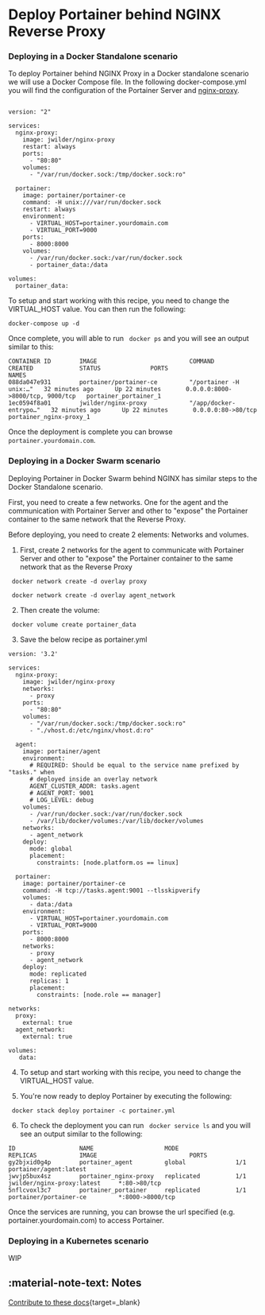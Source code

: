 # Deploy Portainer behind NGINX Reverse Proxy

### Deploying in a Docker Standalone scenario

To deploy Portainer behind NGINX Proxy in a Docker standalone scenario we will use a Docker Compose file. In the following docker-compose.yml you will find the configuration of the Portainer Server and [nginx-proxy](https://hub.docker.com/r/jwilder/nginx-proxy).

<pre><code>
version: "2"

services:
  nginx-proxy:
    image: jwilder/nginx-proxy
    restart: always
    ports:
      - "80:80"
    volumes:
      - "/var/run/docker.sock:/tmp/docker.sock:ro"

  portainer:
    image: portainer/portainer-ce
    command: -H unix:///var/run/docker.sock
    restart: always
    environment:
      - VIRTUAL_HOST=portainer.yourdomain.com
      - VIRTUAL_PORT=9000
    ports:
      - 8000:8000
    volumes:
      - /var/run/docker.sock:/var/run/docker.sock
      - portainer_data:/data

volumes:
  portainer_data:
</code></pre>

To setup and start working with this recipe, you need to change the VIRTUAL_HOST value. You can then run the following:

<pre><code>docker-compose up -d</code></pre>

Once complete, you will able to run <code> docker ps</code> and you will see an output similar to this:

<pre><code>CONTAINER ID        IMAGE                          COMMAND                  CREATED             STATUS              PORTS                              NAMES
088da047e931        portainer/portainer-ce         "/portainer -H unix:…"   32 minutes ago      Up 22 minutes       0.0.0.0:8000->8000/tcp, 9000/tcp   portainer_portainer_1
1ec0594f8a01        jwilder/nginx-proxy            "/app/docker-entrypo…"   32 minutes ago      Up 22 minutes       0.0.0.0:80->80/tcp                 portainer_nginx-proxy_1</code></pre>

Once the deployment is complete you can browse <code>portainer.yourdomain.com</code>.

### Deploying in a Docker Swarm scenario

Deploying Portainer in Docker Swarm behind NGINX has similar steps to the Docker Standalone scenario.

First, you need to create a few networks. One for the agent and the communication with Portainer Server and other to "expose" the Portainer container to the same network that the Reverse Proxy.

Before deploying, you need to create 2 elements: Networks and volumes.

1. First, create 2 networks for the agent to communicate with Portainer Server and other to "expose" the Portainer container to the same network that as the Reverse Proxy

<pre><code> docker network create -d overlay proxy</code></pre>

<pre><code> docker network create -d overlay agent_network</code></pre>

2. Then create the volume:

<pre><code> docker volume create portainer_data</code></pre>

3. Save the below recipe as portainer.yml

<pre><code>version: '3.2'

services:
  nginx-proxy:
    image: jwilder/nginx-proxy
    networks:
      - proxy
    ports:
      - "80:80"
    volumes:
      - "/var/run/docker.sock:/tmp/docker.sock:ro"
      - "./vhost.d:/etc/nginx/vhost.d:ro"

  agent:
    image: portainer/agent
    environment:
      # REQUIRED: Should be equal to the service name prefixed by "tasks." when
      # deployed inside an overlay network
      AGENT_CLUSTER_ADDR: tasks.agent
      # AGENT_PORT: 9001
      # LOG_LEVEL: debug
    volumes:
      - /var/run/docker.sock:/var/run/docker.sock
      - /var/lib/docker/volumes:/var/lib/docker/volumes
    networks:
      - agent_network
    deploy:
      mode: global
      placement:
        constraints: [node.platform.os == linux]

  portainer:
    image: portainer/portainer-ce
    command: -H tcp://tasks.agent:9001 --tlsskipverify
    volumes:
      - data:/data
    environment:
      - VIRTUAL_HOST=portainer.yourdomain.com
      - VIRTUAL_PORT=9000
    ports:
      - 8000:8000
    networks:
      - proxy
      - agent_network
    deploy:
      mode: replicated
      replicas: 1
      placement:
        constraints: [node.role == manager]

networks:
  proxy:
    external: true
  agent_network:
    external: true

volumes:
   data:
</code></pre>

4. To setup and start working with this recipe, you need to change the VIRTUAL_HOST value.

5. You're now ready to deploy Portainer by executing the following:

<pre><code> docker stack deploy portainer -c portainer.yml</code></pre>

6. To check the deployment you can run <code> docker service ls</code> and you will see an output similar to the following:

<pre><code>ID                  NAME                    MODE                REPLICAS            IMAGE                          PORTS
gy2bjxid0g4p        portainer_agent         global              1/1                 portainer/agent:latest
jwvjp5bux4sz        portainer_nginx-proxy   replicated          1/1                 jwilder/nginx-proxy:latest     *:80->80/tcp
5nflcvoxl3c7        portainer_portainer     replicated          1/1                 portainer/portainer-ce         *:8000->8000/tcp</code></pre>

Once the services are running, you can browse the url specified (e.g. portainer.yourdomain.com) to access Portainer.

### Deploying in a Kubernetes scenario

WIP

## :material-note-text: Notes

[Contribute to these docs](https://github.com/portainer/portainer-docs/blob/master/contributing.md){target=\_blank}
